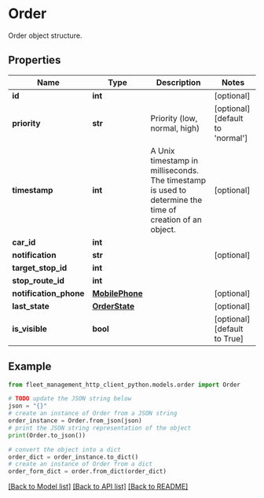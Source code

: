 # Order

Order object structure.

## Properties

Name | Type | Description | Notes
------------ | ------------- | ------------- | -------------
**id** | **int** |  | [optional] 
**priority** | **str** | Priority (low, normal, high) | [optional] [default to 'normal']
**timestamp** | **int** | A Unix timestamp in milliseconds. The timestamp is used to determine the time of creation of an object. | [optional] 
**car_id** | **int** |  | 
**notification** | **str** |  | [optional] 
**target_stop_id** | **int** |  | 
**stop_route_id** | **int** |  | 
**notification_phone** | [**MobilePhone**](MobilePhone.md) |  | [optional] 
**last_state** | [**OrderState**](OrderState.md) |  | [optional] 
**is_visible** | **bool** |  | [optional] [default to True]

## Example

```python
from fleet_management_http_client_python.models.order import Order

# TODO update the JSON string below
json = "{}"
# create an instance of Order from a JSON string
order_instance = Order.from_json(json)
# print the JSON string representation of the object
print(Order.to_json())

# convert the object into a dict
order_dict = order_instance.to_dict()
# create an instance of Order from a dict
order_form_dict = order.from_dict(order_dict)
```
[[Back to Model list]](../README.md#documentation-for-models) [[Back to API list]](../README.md#documentation-for-api-endpoints) [[Back to README]](../README.md)


